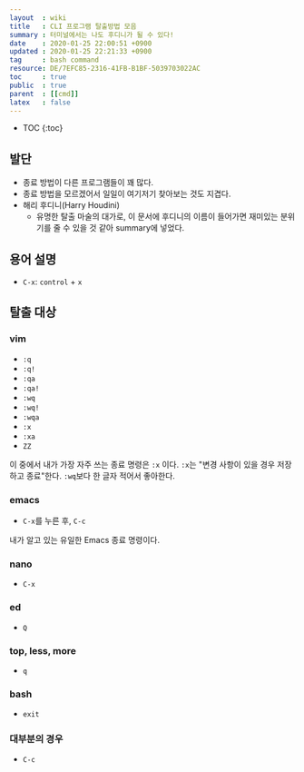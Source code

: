 ```yaml
---
layout  : wiki
title   : CLI 프로그램 탈출방법 모음
summary : 터미널에서는 나도 후디니가 될 수 있다!
date    : 2020-01-25 22:00:51 +0900
updated : 2020-01-25 22:21:33 +0900
tag     : bash command
resource: DE/7EFC85-2316-41FB-B1BF-5039703022AC
toc     : true
public  : true
parent  : [[cmd]]
latex   : false
---
```

* TOC
{:toc}

## 발단

* 종료 방법이 다른 프로그램들이 꽤 많다.
* 종료 방법을 모르겠어서 일일이 여기저기 찾아보는 것도 지겹다.
* 해리 후디니(Harry Houdini)
    * 유명한 탈출 마술의 대가로, 이 문서에 후디니의 이름이 들어가면 재미있는 분위기를 줄 수 있을 것 같아 summary에 넣었다.

## 용어 설명

* `C-x`: `control` + `x`

## 탈출 대상
### vim

* `:q`
* `:q!`
* `:qa`
* `:qa!`
* `:wq`
* `:wq!`
* `:wqa`
* `:x`
* `:xa`
* `ZZ`

이 중에서 내가 가장 자주 쓰는 종료 명령은 `:x` 이다. `:x`는 "변경 사항이 있을 경우 저장하고 종료"한다. `:wq`보다 한 글자 적어서 좋아한다.

### emacs

* `C-x`를 누른 후, `C-c`

내가 알고 있는 유일한 Emacs 종료 명령이다.

### nano

* `C-x`

### ed

* `Q`

### top, less, more

* `q`

### bash

* `exit`

### 대부분의 경우

* `C-c`


